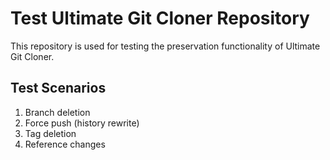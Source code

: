 # Test Ultimate Git Cloner Repository

This repository is used for testing the preservation functionality of Ultimate Git Cloner.

## Test Scenarios
1. Branch deletion
2. Force push (history rewrite)
3. Tag deletion
4. Reference changes

